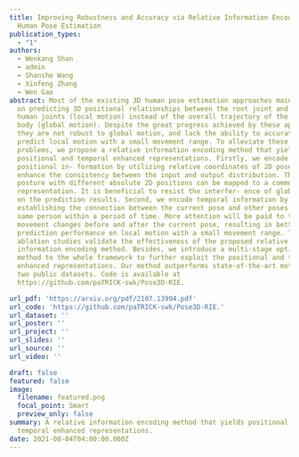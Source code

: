 ```yaml
---
title: Improving Robustness and Accuracy via Relative Information Encoding in 3D
  Human Pose Estimation
publication_types:
  - "1"
authors:
  - Wenkang Shan
  - admin
  - Shanshe Wang
  - Xinfeng Zhang
  - Wen Gao
abstract: Most of the existing 3D human pose estimation approaches mainly focus
  on predicting 3D positional relationships between the root joint and other
  human joints (local motion) instead of the overall trajectory of the human
  body (global motion). Despite the great progress achieved by these approaches,
  they are not robust to global motion, and lack the ability to accurately
  predict local motion with a small movement range. To alleviate these two
  problems, we propose a relative information encoding method that yields
  positional and temporal enhanced representations. Firstly, we encode
  positional in- formation by utilizing relative coordinates of 2D poses to
  enhance the consistency between the input and output distribution. The same
  posture with different absolute 2D positions can be mapped to a common
  representation. It is beneficial to resist the interfer- ence of global motion
  on the prediction results. Second, we encode temporal information by
  establishing the connection between the current pose and other poses of the
  same person within a period of time. More attention will be paid to the
  movement changes before and after the current pose, resulting in better
  prediction performance on local motion with a small movement range. The
  ablation studies validate the effectiveness of the proposed relative
  information encoding method. Besides, we introduce a multi-stage optimization
  method to the whole framework to further exploit the positional and temporal
  enhanced representations. Our method outperforms state-of-the-art methods on
  two public datasets. Code is available at
  https://github.com/paTRICK-swk/Pose3D-RIE.

url_pdf: 'https://arxiv.org/pdf/2107.13994.pdf'
url_code: 'https://github.com/paTRICK-swk/Pose3D-RIE.'
url_dataset: ''
url_poster: ''
url_project: ''
url_slides: ''
url_source: ''
url_video: ''

draft: false
featured: false
image:
  filename: featured.png
  focal_point: Smart
  preview_only: false
summary: A relative information encoding method that yields positional and
  temporal enhanced representations.
date: 2021-08-04T04:00:00.000Z
---
```

